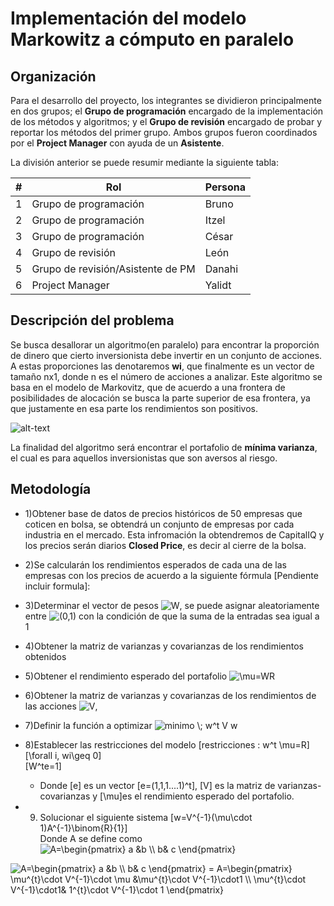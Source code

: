 # Implementación del modelo Markowitz a cómputo en paralelo



## Organización

Para el desarrollo del proyecto, los integrantes se dividieron principalmente en dos grupos; el **Grupo de programación** encargado de la implementación de los métodos y algoritmos; y el **Grupo de revisión** encargado de probar y reportar los métodos del primer grupo. Ambos grupos fueron coordinados por el **Project Manager** con ayuda de un **Asistente**.

La división anterior se puede resumir mediante la siguiente tabla:

| #    | Rol                                   | Persona      | 
| ---- | --------------------------------------| ------------ | 
| 1    | Grupo de programación                 | Bruno        | 
| 2    | Grupo de programación                 | Itzel        | 
| 3    | Grupo de programación                 | César        | 
| 4    | Grupo de revisión                     | León         |
| 5    | Grupo de revisión/Asistente de PM     | Danahi       | 
| 6    | Project Manager                       | Yalidt       | 

## Descripción del problema

Se busca desallorar un algoritmo(en paralelo) para encontrar la proporción de dinero que cierto inversionista debe invertir en un conjunto de acciones. A estas proporciones las denotaremos **wi**, que finalmente es un vector de tamaño nx1, donde n es el número de acciones a analizar. Este algoritmo se basa en el modelo de Markovitz, que de acuerdo a una frontera de posibilidades de alocación se busca la parte superior de esa frontera, ya que justamente en esa parte los rendimientos son positivos.

![alt-text](https://github.com/czammar/MNO_finalproject/blob/master/images/frontera_eficiente.png)

La finalidad del algoritmo será encontrar el portafolio de **mínima varianza**, el cual es para aquellos inversionistas que son aversos al riesgo. 

## Metodología
* 1)Obtener base de datos de precios históricos de 50 empresas que coticen en bolsa, se obtendrá un conjunto de empresas por cada industria en el mercado. Esta infromación la obtendremos de CapitalIQ y los precios serán diarios **Closed Price**, es decir al cierre de la bolsa.

* 2)Se calcularán los rendimientos esperados de cada una de las empresas con los precios de acuerdo a la siguiente fórmula [Pendiente incluir formula]:

* 3)Determinar el vector de pesos ![$W$](https://render.githubusercontent.com/render/math?math=%24W%24), se puede asignar aleatoriamente entre ![$(0,1)$](https://render.githubusercontent.com/render/math?math=%24(0%2C1)%24) con la condición de que la suma de la entradas sea igual a 1
* 4)Obtener la matriz de varianzas y covarianzas de los rendimientos obtenidos
* 5)Obtener el rendimiento esperado del portafolio ![$\mu=WR$](https://render.githubusercontent.com/render/math?math=%24%5Cmu%3DWR%24)
* 6)Obtener la matriz de varianzas y covarianzas de los rendimientos de las acciones ![$V$](https://render.githubusercontent.com/render/math?math=%24V%24),
* 7)Definir la función a optimizar  ![$minimo \; w^t V w$](https://render.githubusercontent.com/render/math?math=%24minimo%20%5C%3B%20w%5Et%20V%20w%24)
* 8)Establecer las restricciones del modelo
\[restricciones : w^t \mu=R\]<br />
                \[\forall i, wi\geq 0\]<br />
                \[W^te=1\]<br />

  * Donde \[e\] es un vector \[e=(1,1,1....1)^t\], \[V\] es la matriz de varianzas-covarianzas y \[\mu\]es el rendimiento esperado del portafolio.<br />
* 9) Solucionar el siguiente sistema  \[w=V^{-1}(\mu\cdot 1)A^{-1}\binom{R}{1}\]<br />
Donde A se define como
 ![$A=\begin{pmatrix} a &b \\ b& c \end{pmatrix}$](https://render.githubusercontent.com/render/math?math=%24A%3D%5Cbegin%7Bpmatrix%7D%20a%20%26b%20%5C%5C%20b%26%20c%20%5Cend%7Bpmatrix%7D%24) 

![$A=\begin{pmatrix} a &b \\ b& c \end{pmatrix} = A=\begin{pmatrix} \mu^{t}\cdot V^{-1}\cdot \mu &\mu^{t}\cdot V^{-1}\cdot1 \\ \mu^{t}\cdot V^{-1}\cdot1& 1^{t}\cdot V^{-1}\cdot 1 \end{pmatrix}$](https://render.githubusercontent.com/render/math?math=%24A%3D%5Cbegin%7Bpmatrix%7D%20a%20%26b%20%5C%5C%20b%26%20c%20%5Cend%7Bpmatrix%7D%20%3D%20A%3D%5Cbegin%7Bpmatrix%7D%20%5Cmu%5E%7Bt%7D%5Ccdot%20V%5E%7B-1%7D%5Ccdot%20%5Cmu%20%26%5Cmu%5E%7Bt%7D%5Ccdot%20V%5E%7B-1%7D%5Ccdot1%20%5C%5C%20%5Cmu%5E%7Bt%7D%5Ccdot%20V%5E%7B-1%7D%5Ccdot1%26%201%5E%7Bt%7D%5Ccdot%20V%5E%7B-1%7D%5Ccdot%201%20%5Cend%7Bpmatrix%7D%24)
